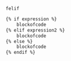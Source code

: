 `felif`

```html
{% if expression %}
	blockofcode
{% elif expression2 %}
	blockofcode
{% else %}
	blockofcode
{% endif %}
```